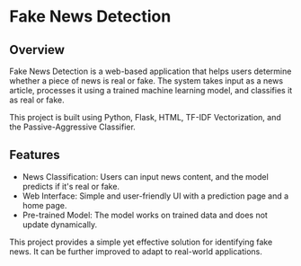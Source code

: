 # Fake News Detection

## Overview
Fake News Detection is a web-based application that helps users determine whether a piece of news is real or fake. The system takes input as a news article, processes it using a trained machine learning model, and classifies it as real or fake.

This project is built using Python, Flask, HTML, TF-IDF Vectorization, and the Passive-Aggressive Classifier.

## Features
- News Classification: Users can input news content, and the model predicts if it's real or fake.
- Web Interface: Simple and user-friendly UI with a prediction page and a home page.
- Pre-trained Model: The model works on trained data and does not update dynamically.

This project provides a simple yet effective solution for identifying fake news. It can be further improved to adapt to real-world applications.
